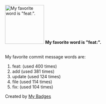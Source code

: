 <img src="https://my-badges.github.io/my-badges/favorite-word.png" alt="My favorite word is &quot;feat:&quot;." title="My favorite word is &quot;feat:&quot;." width="128">
<strong>My favorite word is &quot;feat:&quot;.</strong>
<br><br>

My favorite commit message words are:

1. feat: (used 400 times)
2. add (used 381 times)
3. update (used 124 times)
4. file (used 114 times)
5. fix: (used 104 times)


Created by <a href="https://github.com/my-badges/my-badges">My Badges</a>